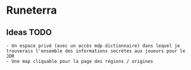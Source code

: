# Runeterra
## Ideas TODO
    - Un espace privé (avec un accès mdp dictionnaire) dans lequel je trouverais l'ensemble des informations secrètes aux joueurs pour le JDR
    - Une map cliquable pour la page des régions / origines
    
